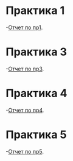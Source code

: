 # Практика 1

-[Отчет по пр1](HTTP.pdf).

# Практика 3

-[Отчет по пр3](RabbitMQ.pdf).

# Практика 4

-[Отчет по пр4](failuredetection.pdf).

# Практика 5

-[Отчет по пр5](ZeroMQ.pdf).
